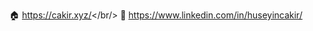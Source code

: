  🏠 <a href="https://cakir.xyz/">https://cakir.xyz/</a></br/>
 💼 <a href="https://www.linkedin.com/in/huseyincakir/">https://www.linkedin.com/in/huseyincakir/</a>
